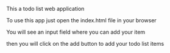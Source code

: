 This a todo list web application

To use this app just open the index.html file in your browser

You will see an input field where you can add your item

then you will click on the add button to add your todo list items